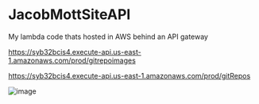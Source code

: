 # JacobMottSiteAPI
My lambda code thats hosted in AWS behind an API gateway

https://syb32bcis4.execute-api.us-east-1.amazonaws.com/prod/gitrepoimages

https://syb32bcis4.execute-api.us-east-1.amazonaws.com/prod/gitRepos

![image](https://user-images.githubusercontent.com/3318539/193407104-ed5fa138-8247-4795-a697-7334fc6e9910.png)

